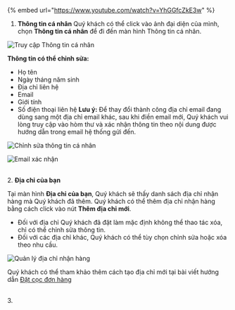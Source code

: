 
{% embed url="https://www.youtube.com/watch?v=YhGGfcZkE3w" %}

1. **Thông tin cá nhân**
Quý khách có thể click vào ảnh đại diện của mình, chọn **Thông tin cá nhân** để đi đến màn hình Thông tin cá nhân. 

![Truy cập Thông tin cá nhân](https://user-images.githubusercontent.com/73226975/103864938-03270d80-50f6-11eb-9b6f-b13503744302.png)

**Thông tin có thể chỉnh sửa:**
+ Họ tên
+ Ngày tháng năm sinh
+ Địa chỉ liên hệ
+ Email
+ Giới tính
+ Số điện thoại liên hệ
**Lưu ý:**
Để thay đổi thành công địa chỉ email đang dùng sang một địa chỉ email khác, sau khi điền email mới, Quý khách vui lòng truy cập vào hòm thư và xác nhận thông tin theo nội dung được hướng dẫn trong email hệ thống gửi đến.


![Chỉnh sửa thông tin cá nhân](https://user-images.githubusercontent.com/73226975/103864946-04f0d100-50f6-11eb-80ce-f4edc5ee515b.png)

![Email xác nhận](https://user-images.githubusercontent.com/73226975/104561388-e94b7480-5679-11eb-9daf-c489d87f4367.png)

  \
2. **Địa chỉ của bạn**

Tại màn hình **Địa chỉ của bạn**, Quý khách sẽ thấy danh sách địa chỉ nhận hàng mà Quý khách đã thêm. Quý khách có thể thêm địa chỉ nhận hàng bằng cách click vào nút **Thêm địa chỉ mới**.

- Đối với địa chỉ Quý khách đã đặt làm mặc định không thể thao tác xóa, chỉ có thể chỉnh sửa thông tin. 
- Đối với các địa chỉ khác, Quý khách có thể tùy chọn chỉnh sửa hoặc xóa theo nhu cầu.

![Quản lý địa chỉ nhận hàng](https://user-images.githubusercontent.com/73226975/104695584-94723180-573f-11eb-9431-ba51a9422123.png)

Quý khách có thể tham khảo thêm cách tạo địa chỉ mới tại bài viết hướng dẫn [Đặt cọc đơn hàng](https://hd.gobiz.vn/m2/customers-order/datcoc)

  \
3. 
